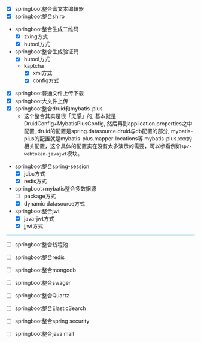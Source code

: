 - [x] springboot整合富文本编辑器
- [x] springboot整合shiro
- springboot整合生成二维码
    - [x] zxing方式
    - [x] hutool方式
- springboot整合生成验证码
    - [x] hutool方式
    - kaptcha
        - [x] xml方式
        - [x] config方式
- [x] springboot普通文件上传下载
- [x] springboot大文件上传
- [x] springboot整合druid和mybatis-plus
    - 这个整合其实是很「无感」的, 基本就是DruidConfig+MybatisPlusConfig, 然后再到application.properties之中配置, 
    druid的配置是spring.datasource.druid与db配置的部分, mybatis-plus的配置就是mybatis-plus.mapper-locations等
    mybatis-plus.xxx的相关配置，这个具体的配置实在没有太多演示的需要，可以参看例如`sp2-webtoken-javajwt`模块。
- springboot整合spring-session
    - [x] jdbc方式
    - [x] redis方式
- springboot+mybatis整合多数据源
    - [ ] package方式
    - [x] dynamic datasource方式
- springboot整合jwt
    - [x] java-jwt方式
    - [x] jjwt方式

<hr style='background-color:skyblue;height:1px;border:none;'/>

- [ ] springboot整合线程池

- [ ] springboot整合redis

- [ ] springboot整合mongodb

- [ ] springboot整合swager

- [ ] springboot整合Quartz

- [ ] springboot整合ElasticSearch

- [ ] springboot整合spring security

- [ ] springboot整合java mail